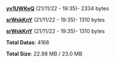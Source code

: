 [**yv1UWKeQ**](/data/yv1UWKeQ.txt) (21/11/22 - 19:35)- 2334 bytes

[**srWskKnY**](/data/srWskKnY.txt) (21/11/22 - 19:35)- 1310 bytes

[**srWskKnY**](/data/srWskKnY.txt) (21/11/22 - 19:35)- 1310 bytes

**Total Datas**: 4168

**Total Size**: 22.98 MB / 23.0 MB